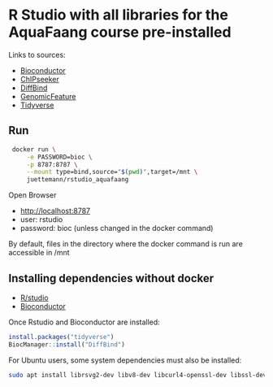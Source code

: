 # R Studio with all libraries for the AquaFaang course pre-installed

Links to sources:
* [Bioconductor](http://bioconductor.org/)
* [ChIPseeker](https://www.bioconductor.org/packages/release/bioc/html/ChIPseeker.html)
* [DiffBind](https://www.bioconductor.org/packages/release/bioc/html/DiffBind.html)
* [GenomicFeature](https://www.bioconductor.org/packages/release/bioc/html/GenomicFeatures.html])
* [Tidyverse](https://www.tidyverse.org/)

## Run
```bash
 docker run \
     -e PASSWORD=bioc \
     -p 8787:8787 \
     --mount type=bind,source="$(pwd)",target=/mnt \
     juettemann/rstudio_aquafaang
```

Open Browser
* [http://localhost:8787](http://localhost:8787)
* user: rstudio
* password: bioc (unless changed in the docker command)

By default, files in the directory where the docker command is run are
accessible in /mnt

## Installing dependencies without docker

* [R/studio](https://www.rstudio.com/products/rstudio/download/)
* [Bioconductor](https://www.bioconductor.org/install/)

Once Rstudio and Bioconductor are installed:

```r
install.packages("tidyverse")
BiocManager::install("DiffBind")
```

For Ubuntu users, some system dependencies must also be installed:

```bash
sudo apt install librsvg2-dev libv8-dev libcurl4-openssl-dev libssl-dev libxml2-dev
```

